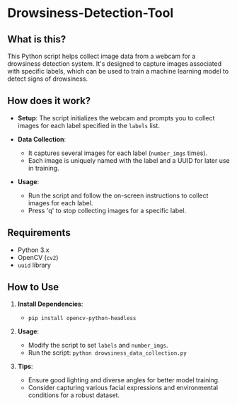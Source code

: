 # Drowsiness-Detection-Tool



## What is this?

This Python script helps collect image data from a webcam for a drowsiness detection system. It's designed to capture images associated with specific labels, which can be used to train a machine learning model to detect signs of drowsiness.

## How does it work?

- **Setup**: The script initializes the webcam and prompts you to collect images for each label specified in the `labels` list.
  
- **Data Collection**: 
  - It captures several images for each label (`number_imgs` times).
  - Each image is uniquely named with the label and a UUID for later use in training.
  
- **Usage**:
  - Run the script and follow the on-screen instructions to collect images for each label.
  - Press 'q' to stop collecting images for a specific label.

## Requirements

- Python 3.x
- OpenCV (`cv2`)
- `uuid` library

## How to Use

1. **Install Dependencies**:
   - `pip install opencv-python-headless`

3. **Usage**:
   - Modify the script to set `labels` and `number_imgs`.
   - Run the script: `python drowsiness_data_collection.py`

4. **Tips**:
   - Ensure good lighting and diverse angles for better model training.
   - Consider capturing various facial expressions and environmental conditions for a robust dataset.
